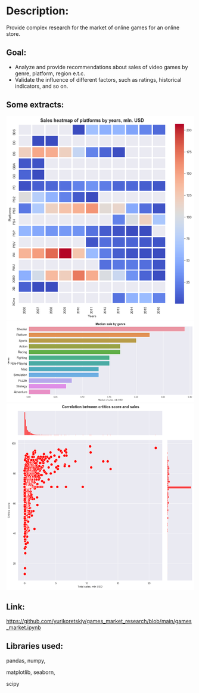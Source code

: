 # Description:
Provide complex research for the market of online games for an online store.

## Goal:
- Analyze and provide recommendations about sales of video games by genre, platform, region e.t.c.
- Validate the influence of different factors, such as ratings, historical indicators, and so on.

## Some extracts:
![Sales heatmap of platforms by years](https://github.com/yurikoretskiy/games_market_research/blob/main/Sales%20heatmap%20of%20platforms%20by%20years.png)
![Median sale by genre](https://github.com/yurikoretskiy/games_market_research/blob/main/Median%20sale%20by%20genre.png)
![Correlation between crtitics score and sales](https://github.com/yurikoretskiy/games_market_research/blob/main/Correlation%20between%20crtitics%20score%20and%20sales.png)

## Link:
https://github.com/yurikoretskiy/games_market_research/blob/main/games_market.ipynb

## Libraries used:

pandas,
numpy,

matplotlib,
seaborn,

scipy
